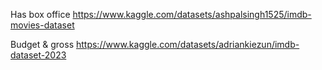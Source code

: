 Has box office
https://www.kaggle.com/datasets/ashpalsingh1525/imdb-movies-dataset

Budget & gross
https://www.kaggle.com/datasets/adriankiezun/imdb-dataset-2023
